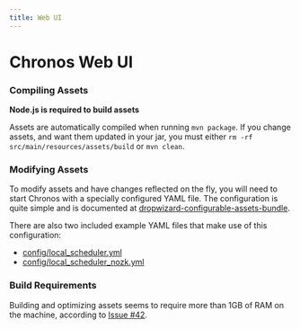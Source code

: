 ```yaml
---
title: Web UI
---
```



# Chronos Web UI

### Compiling Assets

**Node.js is required to build assets**

Assets are automatically compiled when running `mvn package`. If you change assets, and want them updated in your jar, you must either `rm -rf src/main/resources/assets/build` or `mvn clean`.

### Modifying Assets

To modify assets and have changes reflected on the fly, you will need to start Chronos with a specially configured YAML file. The configuration is quite simple and is documented at [dropwizard-configurable-assets-bundle](https://github.com/bazaarvoice/dropwizard-configurable-assets-bundle/blob/master/README.md).

There are also two included example YAML files that make use of this configuration:

* [config/local_scheduler.yml](/mesos/chronos/blob/master/config/local_scheduler.yml#L4)
* [config/local_scheduler_nozk.yml](/mesos/chronos/blob/master/config/local_scheduler_nozk.yml#L7)

### Build Requirements

Building and optimizing assets seems to require more than 1GB of RAM on
the machine, according to [Issue #42](/mesos/chronos/issues/42).
